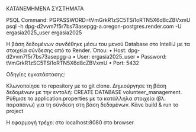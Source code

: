 ΚΑΤΑΝΕΜΗΜΕΝΑ ΣΥΣΤΗΜΑΤΑ

PSQL Command:
PGPASSWORD=tVmGrkR1zSC5TSi1oRTN5X6d8cZBVxmU psql -h dpg-d2vvm7f5r7bs73asepgg-a.oregon-postgres.render.com -U ergasia2025_user ergasia2025


H βάση δεδομένων συνδέθηκε μέσω του μενού Database στο IntelliJ με τα στοιχεία σύνδεσης από το Render. Όπου: • Host: dpg-d2vvm7f5r7bs73asepgg-a • User: ergasia2025_user • Password: tVmGrkR1zSC5TSi1oRTN5X6d8cZBVxmU • Port: 5432


Οδηγίες εγκατάστασης:

Κλωνοποίησε το repository με το git clone.
Δημιούργησε τη βάση δεδομένων με την εντολή: CREATE DATABASE volunteer_management.
Ρύθμισε το application.properties με τα κατάλληλα στοιχεία (βλ. παραπάνω) για τη σύνδεση στη βάση δεδομένων.
Κάνε build & run το project

Η εφαρμογή τρέχει στο localhost:8080 στο browser.
